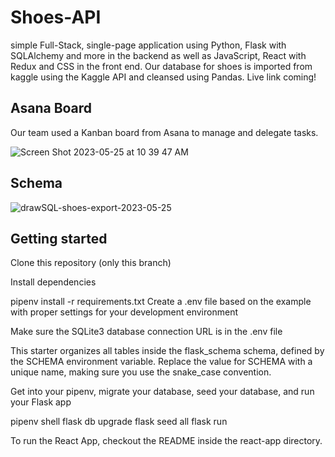 # Shoes-API

simple Full-Stack, single-page application using Python, Flask with SQLAlchemy and more in the backend as well as JavaScript, React with Redux and CSS in the front end. Our database for shoes is imported from kaggle using the Kaggle API and cleansed using Pandas. Live link coming!

## Asana Board

Our team used a Kanban board from Asana to manage and delegate tasks.

![Screen Shot 2023-05-25 at 10 39 47 AM](https://github.com/Jessie-Baron/Shoes-API/assets/101578812/67cb04b5-b2af-4c28-9ba5-a84877cc5bff)



## Schema

![drawSQL-shoes-export-2023-05-25](https://github.com/Jessie-Baron/Shoes-API/assets/101578812/d054beda-0aec-4b3b-a21a-00667d724895)


## Getting started

Clone this repository (only this branch)

Install dependencies

pipenv install -r requirements.txt
Create a .env file based on the example with proper settings for your development environment

Make sure the SQLite3 database connection URL is in the .env file

This starter organizes all tables inside the flask_schema schema, defined by the SCHEMA environment variable. Replace the value for SCHEMA with a unique name, making sure you use the snake_case convention.

Get into your pipenv, migrate your database, seed your database, and run your Flask app

pipenv shell
flask db upgrade
flask seed all
flask run

To run the React App, checkout the README inside the react-app directory.
